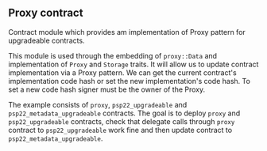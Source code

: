 ## Proxy contract

Contract module which provides am implementation of Proxy pattern for upgradeable contracts.

This module is used through the embedding of `proxy::Data` and implementation of `Proxy` and
`Storage` traits. It will allow us to update contract implementation via a Proxy pattern.
We can get the current contract's implementation code hash or set the new implementation's code hash.
To set a new code hash signer must be the owner of the Proxy.

The example consists of `proxy`, `psp22_upgradeable` and `psp22_metadata_upgradeable` contracts. The goal is to
deploy `proxy` and `psp22_upgradeable` contracts, check that delegate calls through `proxy` contract to `psp22_upgradeable`
work fine and then update contract to `psp22_metadata_upgradeable`.